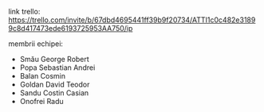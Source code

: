 link trello: https://trello.com/invite/b/67dbd4695441ff39b9f20734/ATTI1c0c482e31899c8d417473ede6193725953AA750/ip

membrii echipei:
- Smău George Robert
- Popa Sebastian Andrei
- Balan Cosmin
- Goldan David Teodor
- Sandu Costin Casian
- Onofrei Radu
